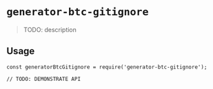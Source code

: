 # `generator-btc-gitignore`

> TODO: description

## Usage

```
const generatorBtcGitignore = require('generator-btc-gitignore');

// TODO: DEMONSTRATE API
```
